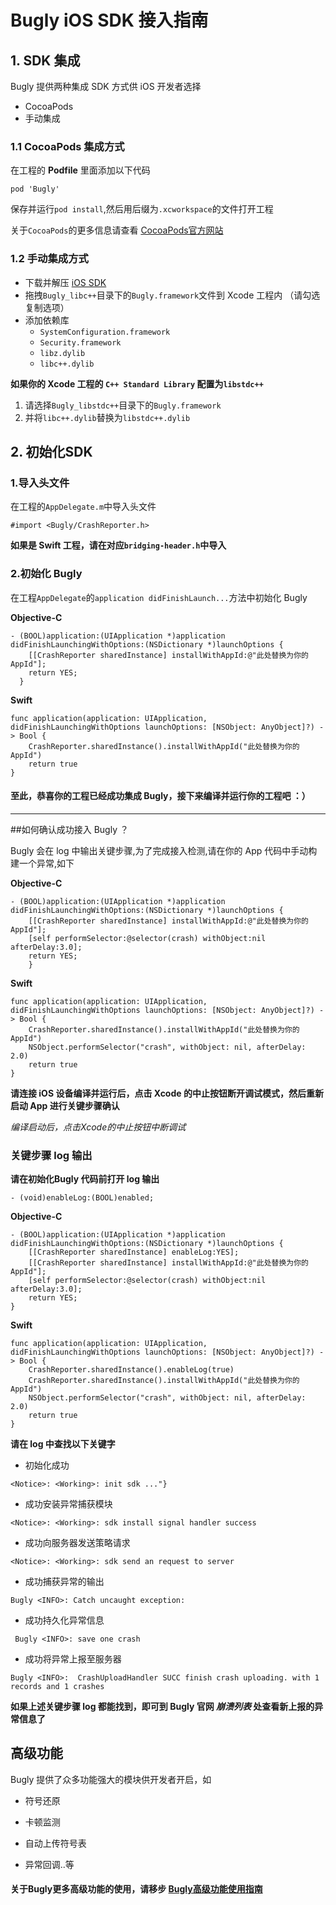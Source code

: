 # Bugly iOS SDK 接入指南

## 1. SDK 集成

Bugly 提供两种集成 SDK 方式供 iOS 开发者选择

* CocoaPods  
* 手动集成 

### 1.1 CocoaPods 集成方式

在工程的 **Podfile** 里面添加以下代码

`
pod 'Bugly'
`

保存并运行`pod install`,然后用后缀为`.xcworkspace`的文件打开工程

关于`CocoaPods`的更多信息请查看 [CocoaPods官方网站](https://cocoapods.org "CocoaPods") 

### 1.2 手动集成方式

* 下载并解压 [iOS SDK](http://bugly.qq.com/sdkdown?id=05deedf8-796e-4e95-9d1d-3bb3d9890e78 "iOS SDK") 
* 拖拽`Bugly_libc++`目录下的`Bugly.framework`文件到 Xcode 工程内 （请勾选复制选项）
* 添加依赖库
	* `SystemConfiguration.framework`
	* `Security.framework`
	* `libz.dylib`
	* `libc++.dylib`

**如果你的 Xcode 工程的 `C++ Standard Library` 配置为`libstdc++`**

1. 请选择`Bugly_libstdc++`目录下的`Bugly.framework`
2. 并将`libc++.dylib`替换为`libstdc++.dylib`

## 2. 初始化SDK

### 1.导入头文件

在工程的`AppDelegate.m`中导入头文件

`
#import <Bugly/CrashReporter.h>
`

**如果是 Swift 工程，请在对应`bridging-header.h`中导入**

### 2.初始化 Bugly

在工程`AppDelegate`的`application didFinishLaunch...`方法中初始化 Bugly

**Objective-C**

	- (BOOL)application:(UIApplication *)application didFinishLaunchingWithOptions:(NSDictionary *)launchOptions {
		[[CrashReporter sharedInstance] installWithAppId:@"此处替换为你的AppId"];
		return YES;
	  }


**Swift**

	func application(application: UIApplication, didFinishLaunchingWithOptions launchOptions: [NSObject: AnyObject]?) -> Bool {
		CrashReporter.sharedInstance().installWithAppId("此处替换为你的AppId")
		return true
    }


#### 至此，恭喜你的工程已经成功集成 Bugly，接下来编译并运行你的工程吧 ：）


----

##如何确认成功接入 Bugly ？

Bugly 会在 log 中输出关键步骤,为了完成接入检测,请在你的 App 代码中手动构建一个异常,如下

**Objective-C**

	- (BOOL)application:(UIApplication *)application didFinishLaunchingWithOptions:(NSDictionary *)launchOptions {
    	[[CrashReporter sharedInstance] installWithAppId:@"此处替换为你的AppId"];
    	[self performSelector:@selector(crash) withObject:nil afterDelay:3.0];
    	return YES;
    	}

**Swift**

	func application(application: UIApplication, didFinishLaunchingWithOptions launchOptions: [NSObject: AnyObject]?) -> Bool {
    	CrashReporter.sharedInstance().installWithAppId("此处替换为你的AppId")
    	NSObject.performSelector("crash", withObject: nil, afterDelay: 2.0)
    	return true
	}


**请连接 iOS 设备编译并运行后，点击 Xcode 的中止按钮断开调试模式，然后重新启动 App 进行关键步骤确认**

*编译启动后，点击Xcode的中止按钮中断调试*

### 关键步骤 log 输出

**请在初始化Bugly 代码前打开 log 输出**

`- (void)enableLog:(BOOL)enabled;`

**Objective-C**

	- (BOOL)application:(UIApplication *)application didFinishLaunchingWithOptions:(NSDictionary *)launchOptions {
		[[CrashReporter sharedInstance] enableLog:YES];
		[[CrashReporter sharedInstance] installWithAppId:@"此处替换为你的AppId"];
		[self performSelector:@selector(crash) withObject:nil afterDelay:3.0];
		return YES;
	}
**Swift**

	func application(application: UIApplication, didFinishLaunchingWithOptions launchOptions: [NSObject: AnyObject]?) -> Bool {
    	CrashReporter.sharedInstance().enableLog(true)
    	CrashReporter.sharedInstance().installWithAppId("此处替换为你的AppId")
    	NSObject.performSelector("crash", withObject: nil, afterDelay: 2.0)
    	return true
	}

**请在 log 中查找以下关键字**

- 初始化成功

`<Notice>: <Working>: init sdk ..."}`

- 成功安装异常捕获模块

`<Notice>: <Working>: sdk install signal handler success`

- 成功向服务器发送策略请求

`<Notice>: <Working>: sdk send an request to server`

- 成功捕获异常的输出

`Bugly <INFO>: Catch uncaught exception:`

- 成功持久化异常信息

` Bugly <INFO>: save one crash`

- 成功将异常上报至服务器

`Bugly <INFO>:  CrashUploadHandler SUCC finish crash uploading. with 1 records and 1 crashes`

**如果上述关键步骤 log 都能找到，即可到 Bugly 官网 *崩溃列表* 处查看新上报的异常信息了**


## 高级功能

Bugly 提供了众多功能强大的模块供开发者开启，如

- 符号还原

- 卡顿监测

- 自动上传符号表

- 异常回调..等

#### 关于Bugly更多高级功能的使用，请移步 [Bugly高级功能使用指南](./advanced/ADVANCED.md"Bugly)


